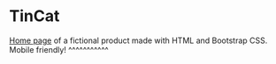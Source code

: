 # TinCat
 [Home page](https://skyerrr.github.io/TinCat/) of a fictional product made with HTML and Bootstrap CSS. Mobile friendly!
 ^^^^^^^^^^^



